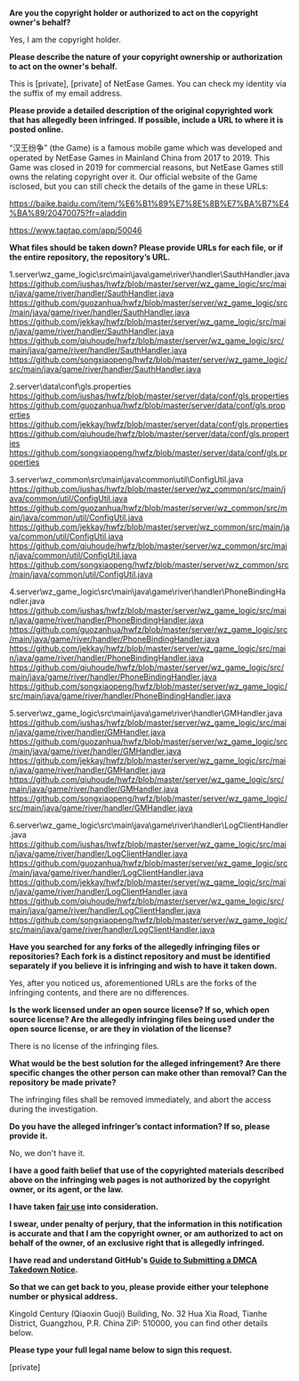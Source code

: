 **Are you the copyright holder or authorized to act on the copyright owner's behalf?**

Yes, I am the copyright holder.

**Please describe the nature of your copyright ownership or authorization to act on the owner's behalf.**

This is [private], [private] of NetEase Games. You can check my identity via the suffix of my email address.

**Please provide a detailed description of the original copyrighted work that has allegedly been infringed. If possible, include a URL to where it is posted online.**

“汉王纷争” (the Game) is a famous mobile game which was developed and operated by NetEase Games in Mainland China from 2017 to 2019. This Game was closed in 2019 for commercial reasons, but NetEase Games still owns the relating copyright over it. Our official website of the Game isclosed, but you can still check the details of the game in these URLs:

 https://baike.baidu.com/item/%E6%B1%89%E7%8E%8B%E7%BA%B7%E4%BA%89/20470075?fr=aladdin  

https://www.taptap.com/app/50046 

**What files should be taken down? Please provide URLs for each file, or if the entire repository, the repository’s URL.**

1.server\wz_game_logic\src\main\java\game\river\handler\SauthHandler.java  
https://github.com/iushas/hwfz/blob/master/server/wz_game_logic/src/main/java/game/river/handler/SauthHandler.java  
https://github.com/guozanhua/hwfz/blob/master/server/wz_game_logic/src/main/java/game/river/handler/SauthHandler.java  
https://github.com/jekkay/hwfz/blob/master/server/wz_game_logic/src/main/java/game/river/handler/SauthHandler.java  
https://github.com/qiuhoude/hwfz/blob/master/server/wz_game_logic/src/main/java/game/river/handler/SauthHandler.java  
https://github.com/songxiaopeng/hwfz/blob/master/server/wz_game_logic/src/main/java/game/river/handler/SauthHandler.java

2.server\data\conf\gls.properties  
https://github.com/iushas/hwfz/blob/master/server/data/conf/gls.properties  
https://github.com/guozanhua/hwfz/blob/master/server/data/conf/gls.properties  
https://github.com/jekkay/hwfz/blob/master/server/data/conf/gls.properties  
https://github.com/qiuhoude/hwfz/blob/master/server/data/conf/gls.properties  
https://github.com/songxiaopeng/hwfz/blob/master/server/data/conf/gls.properties  

3.server\wz_common\src\main\java\common\util\ConfigUtil.java  
https://github.com/iushas/hwfz/blob/master/server/wz_common/src/main/java/common/util/ConfigUtil.java  
https://github.com/guozanhua/hwfz/blob/master/server/wz_common/src/main/java/common/util/ConfigUtil.java  
https://github.com/jekkay/hwfz/blob/master/server/wz_common/src/main/java/common/util/ConfigUtil.java  
https://github.com/qiuhoude/hwfz/blob/master/server/wz_common/src/main/java/common/util/ConfigUtil.java  
https://github.com/songxiaopeng/hwfz/blob/master/server/wz_common/src/main/java/common/util/ConfigUtil.java

4.server\wz_game_logic\src\main\java\game\river\handler\PhoneBindingHandler.java  
https://github.com/iushas/hwfz/blob/master/server/wz_game_logic/src/main/java/game/river/handler/PhoneBindingHandler.java  
https://github.com/guozanhua/hwfz/blob/master/server/wz_game_logic/src/main/java/game/river/handler/PhoneBindingHandler.java  
https://github.com/jekkay/hwfz/blob/master/server/wz_game_logic/src/main/java/game/river/handler/PhoneBindingHandler.java  
https://github.com/qiuhoude/hwfz/blob/master/server/wz_game_logic/src/main/java/game/river/handler/PhoneBindingHandler.java  
https://github.com/songxiaopeng/hwfz/blob/master/server/wz_game_logic/src/main/java/game/river/handler/PhoneBindingHandler.java

5.server\wz_game_logic\src\main\java\game\river\handler\GMHandler.java  
https://github.com/iushas/hwfz/blob/master/server/wz_game_logic/src/main/java/game/river/handler/GMHandler.java  
https://github.com/guozanhua/hwfz/blob/master/server/wz_game_logic/src/main/java/game/river/handler/GMHandler.java  
https://github.com/jekkay/hwfz/blob/master/server/wz_game_logic/src/main/java/game/river/handler/GMHandler.java  
https://github.com/qiuhoude/hwfz/blob/master/server/wz_game_logic/src/main/java/game/river/handler/GMHandler.java  
https://github.com/songxiaopeng/hwfz/blob/master/server/wz_game_logic/src/main/java/game/river/handler/GMHandler.java

6.server\wz_game_logic\src\main\java\game\river\handler\LogClientHandler.java  
https://github.com/iushas/hwfz/blob/master/server/wz_game_logic/src/main/java/game/river/handler/LogClientHandler.java  
https://github.com/guozanhua/hwfz/blob/master/server/wz_game_logic/src/main/java/game/river/handler/LogClientHandler.java  
https://github.com/jekkay/hwfz/blob/master/server/wz_game_logic/src/main/java/game/river/handler/LogClientHandler.java  
https://github.com/qiuhoude/hwfz/blob/master/server/wz_game_logic/src/main/java/game/river/handler/LogClientHandler.java  
https://github.com/songxiaopeng/hwfz/blob/master/server/wz_game_logic/src/main/java/game/river/handler/LogClientHandler.java

**Have you searched for any forks of the allegedly infringing files or repositories? Each fork is a distinct repository and must be identified separately if you believe it is infringing and wish to have it taken down.**

Yes, after you noticed us, aforementioned URLs are the forks of the infringing contents, and there are no differences.

**Is the work licensed under an open source license? If so, which open source license? Are the allegedly infringing files being used under the open source license, or are they in violation of the license?**

There is no license of the infringing files.

**What would be the best solution for the alleged infringement? Are there specific changes the other person can make other than removal? Can the repository be made private?**

The infringing files shall be removed immediately, and abort the access during the investigation. 

**Do you have the alleged infringer’s contact information? If so, please provide it.**

No, we don't have it.

**I have a good faith belief that use of the copyrighted materials described above on the infringing web pages is not authorized by the copyright owner, or its agent, or the law.**

**I have taken <a href="https://www.lumendatabase.org/topics/22">fair use</a> into consideration.**

**I swear, under penalty of perjury, that the information in this notification is accurate and that I am the copyright owner, or am authorized to act on behalf of the owner, of an exclusive right that is allegedly infringed.**

**I have read and understand GitHub's <a href="https://docs.github.com/articles/guide-to-submitting-a-dmca-takedown-notice/">Guide to Submitting a DMCA Takedown Notice</a>.**

**So that we can get back to you, please provide either your telephone number or physical address.**

Kingold Century (Qiaoxin Guoji) Building, No. 32 Hua Xia Road, Tianhe District, Guangzhou, P.R. China ZIP: 510000, you can find other details below.

**Please type your full legal name below to sign this request.**

[private]
